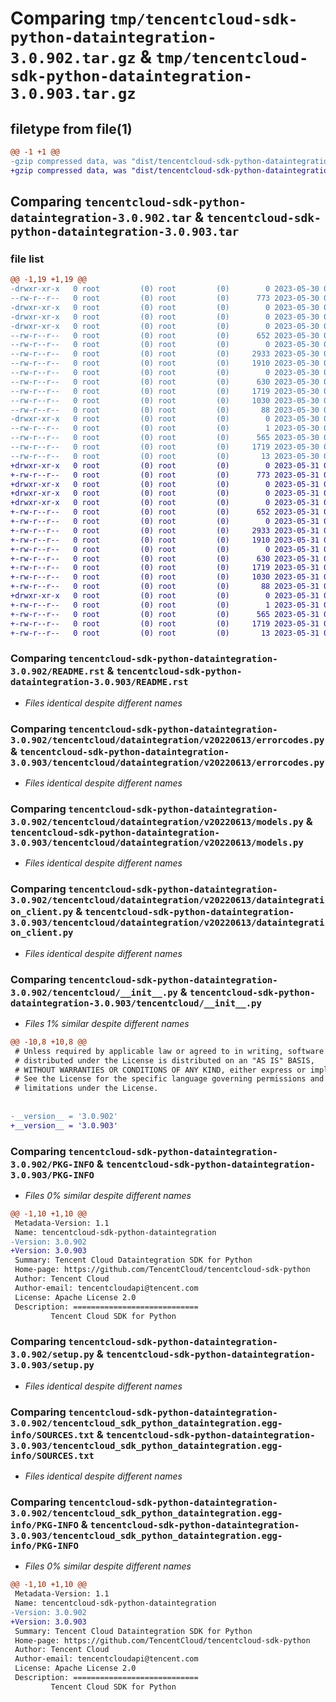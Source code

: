 # Comparing `tmp/tencentcloud-sdk-python-dataintegration-3.0.902.tar.gz` & `tmp/tencentcloud-sdk-python-dataintegration-3.0.903.tar.gz`

## filetype from file(1)

```diff
@@ -1 +1 @@
-gzip compressed data, was "dist/tencentcloud-sdk-python-dataintegration-3.0.902.tar", last modified: Tue May 30 00:21:02 2023, max compression
+gzip compressed data, was "dist/tencentcloud-sdk-python-dataintegration-3.0.903.tar", last modified: Wed May 31 02:09:15 2023, max compression
```

## Comparing `tencentcloud-sdk-python-dataintegration-3.0.902.tar` & `tencentcloud-sdk-python-dataintegration-3.0.903.tar`

### file list

```diff
@@ -1,19 +1,19 @@
-drwxr-xr-x   0 root         (0) root         (0)        0 2023-05-30 00:21:02.000000 tencentcloud-sdk-python-dataintegration-3.0.902/
--rw-r--r--   0 root         (0) root         (0)      773 2023-05-30 00:21:02.000000 tencentcloud-sdk-python-dataintegration-3.0.902/README.rst
-drwxr-xr-x   0 root         (0) root         (0)        0 2023-05-30 00:21:02.000000 tencentcloud-sdk-python-dataintegration-3.0.902/tencentcloud/
-drwxr-xr-x   0 root         (0) root         (0)        0 2023-05-30 00:21:02.000000 tencentcloud-sdk-python-dataintegration-3.0.902/tencentcloud/dataintegration/
-drwxr-xr-x   0 root         (0) root         (0)        0 2023-05-30 00:21:02.000000 tencentcloud-sdk-python-dataintegration-3.0.902/tencentcloud/dataintegration/v20220613/
--rw-r--r--   0 root         (0) root         (0)      652 2023-05-30 00:21:02.000000 tencentcloud-sdk-python-dataintegration-3.0.902/tencentcloud/dataintegration/v20220613/errorcodes.py
--rw-r--r--   0 root         (0) root         (0)        0 2023-05-30 00:21:02.000000 tencentcloud-sdk-python-dataintegration-3.0.902/tencentcloud/dataintegration/v20220613/__init__.py
--rw-r--r--   0 root         (0) root         (0)     2933 2023-05-30 00:21:02.000000 tencentcloud-sdk-python-dataintegration-3.0.902/tencentcloud/dataintegration/v20220613/models.py
--rw-r--r--   0 root         (0) root         (0)     1910 2023-05-30 00:21:02.000000 tencentcloud-sdk-python-dataintegration-3.0.902/tencentcloud/dataintegration/v20220613/dataintegration_client.py
--rw-r--r--   0 root         (0) root         (0)        0 2023-05-30 00:21:02.000000 tencentcloud-sdk-python-dataintegration-3.0.902/tencentcloud/dataintegration/__init__.py
--rw-r--r--   0 root         (0) root         (0)      630 2023-05-30 00:21:02.000000 tencentcloud-sdk-python-dataintegration-3.0.902/tencentcloud/__init__.py
--rw-r--r--   0 root         (0) root         (0)     1719 2023-05-30 00:21:02.000000 tencentcloud-sdk-python-dataintegration-3.0.902/PKG-INFO
--rw-r--r--   0 root         (0) root         (0)     1030 2023-05-30 00:21:02.000000 tencentcloud-sdk-python-dataintegration-3.0.902/setup.py
--rw-r--r--   0 root         (0) root         (0)       88 2023-05-30 00:21:02.000000 tencentcloud-sdk-python-dataintegration-3.0.902/setup.cfg
-drwxr-xr-x   0 root         (0) root         (0)        0 2023-05-30 00:21:02.000000 tencentcloud-sdk-python-dataintegration-3.0.902/tencentcloud_sdk_python_dataintegration.egg-info/
--rw-r--r--   0 root         (0) root         (0)        1 2023-05-30 00:21:02.000000 tencentcloud-sdk-python-dataintegration-3.0.902/tencentcloud_sdk_python_dataintegration.egg-info/dependency_links.txt
--rw-r--r--   0 root         (0) root         (0)      565 2023-05-30 00:21:02.000000 tencentcloud-sdk-python-dataintegration-3.0.902/tencentcloud_sdk_python_dataintegration.egg-info/SOURCES.txt
--rw-r--r--   0 root         (0) root         (0)     1719 2023-05-30 00:21:02.000000 tencentcloud-sdk-python-dataintegration-3.0.902/tencentcloud_sdk_python_dataintegration.egg-info/PKG-INFO
--rw-r--r--   0 root         (0) root         (0)       13 2023-05-30 00:21:02.000000 tencentcloud-sdk-python-dataintegration-3.0.902/tencentcloud_sdk_python_dataintegration.egg-info/top_level.txt
+drwxr-xr-x   0 root         (0) root         (0)        0 2023-05-31 02:09:15.000000 tencentcloud-sdk-python-dataintegration-3.0.903/
+-rw-r--r--   0 root         (0) root         (0)      773 2023-05-31 02:09:15.000000 tencentcloud-sdk-python-dataintegration-3.0.903/README.rst
+drwxr-xr-x   0 root         (0) root         (0)        0 2023-05-31 02:09:15.000000 tencentcloud-sdk-python-dataintegration-3.0.903/tencentcloud/
+drwxr-xr-x   0 root         (0) root         (0)        0 2023-05-31 02:09:15.000000 tencentcloud-sdk-python-dataintegration-3.0.903/tencentcloud/dataintegration/
+drwxr-xr-x   0 root         (0) root         (0)        0 2023-05-31 02:09:15.000000 tencentcloud-sdk-python-dataintegration-3.0.903/tencentcloud/dataintegration/v20220613/
+-rw-r--r--   0 root         (0) root         (0)      652 2023-05-31 02:09:15.000000 tencentcloud-sdk-python-dataintegration-3.0.903/tencentcloud/dataintegration/v20220613/errorcodes.py
+-rw-r--r--   0 root         (0) root         (0)        0 2023-05-31 02:09:15.000000 tencentcloud-sdk-python-dataintegration-3.0.903/tencentcloud/dataintegration/v20220613/__init__.py
+-rw-r--r--   0 root         (0) root         (0)     2933 2023-05-31 02:09:15.000000 tencentcloud-sdk-python-dataintegration-3.0.903/tencentcloud/dataintegration/v20220613/models.py
+-rw-r--r--   0 root         (0) root         (0)     1910 2023-05-31 02:09:15.000000 tencentcloud-sdk-python-dataintegration-3.0.903/tencentcloud/dataintegration/v20220613/dataintegration_client.py
+-rw-r--r--   0 root         (0) root         (0)        0 2023-05-31 02:09:15.000000 tencentcloud-sdk-python-dataintegration-3.0.903/tencentcloud/dataintegration/__init__.py
+-rw-r--r--   0 root         (0) root         (0)      630 2023-05-31 02:09:15.000000 tencentcloud-sdk-python-dataintegration-3.0.903/tencentcloud/__init__.py
+-rw-r--r--   0 root         (0) root         (0)     1719 2023-05-31 02:09:15.000000 tencentcloud-sdk-python-dataintegration-3.0.903/PKG-INFO
+-rw-r--r--   0 root         (0) root         (0)     1030 2023-05-31 02:09:15.000000 tencentcloud-sdk-python-dataintegration-3.0.903/setup.py
+-rw-r--r--   0 root         (0) root         (0)       88 2023-05-31 02:09:15.000000 tencentcloud-sdk-python-dataintegration-3.0.903/setup.cfg
+drwxr-xr-x   0 root         (0) root         (0)        0 2023-05-31 02:09:15.000000 tencentcloud-sdk-python-dataintegration-3.0.903/tencentcloud_sdk_python_dataintegration.egg-info/
+-rw-r--r--   0 root         (0) root         (0)        1 2023-05-31 02:09:15.000000 tencentcloud-sdk-python-dataintegration-3.0.903/tencentcloud_sdk_python_dataintegration.egg-info/dependency_links.txt
+-rw-r--r--   0 root         (0) root         (0)      565 2023-05-31 02:09:15.000000 tencentcloud-sdk-python-dataintegration-3.0.903/tencentcloud_sdk_python_dataintegration.egg-info/SOURCES.txt
+-rw-r--r--   0 root         (0) root         (0)     1719 2023-05-31 02:09:15.000000 tencentcloud-sdk-python-dataintegration-3.0.903/tencentcloud_sdk_python_dataintegration.egg-info/PKG-INFO
+-rw-r--r--   0 root         (0) root         (0)       13 2023-05-31 02:09:15.000000 tencentcloud-sdk-python-dataintegration-3.0.903/tencentcloud_sdk_python_dataintegration.egg-info/top_level.txt
```

### Comparing `tencentcloud-sdk-python-dataintegration-3.0.902/README.rst` & `tencentcloud-sdk-python-dataintegration-3.0.903/README.rst`

 * *Files identical despite different names*

### Comparing `tencentcloud-sdk-python-dataintegration-3.0.902/tencentcloud/dataintegration/v20220613/errorcodes.py` & `tencentcloud-sdk-python-dataintegration-3.0.903/tencentcloud/dataintegration/v20220613/errorcodes.py`

 * *Files identical despite different names*

### Comparing `tencentcloud-sdk-python-dataintegration-3.0.902/tencentcloud/dataintegration/v20220613/models.py` & `tencentcloud-sdk-python-dataintegration-3.0.903/tencentcloud/dataintegration/v20220613/models.py`

 * *Files identical despite different names*

### Comparing `tencentcloud-sdk-python-dataintegration-3.0.902/tencentcloud/dataintegration/v20220613/dataintegration_client.py` & `tencentcloud-sdk-python-dataintegration-3.0.903/tencentcloud/dataintegration/v20220613/dataintegration_client.py`

 * *Files identical despite different names*

### Comparing `tencentcloud-sdk-python-dataintegration-3.0.902/tencentcloud/__init__.py` & `tencentcloud-sdk-python-dataintegration-3.0.903/tencentcloud/__init__.py`

 * *Files 1% similar despite different names*

```diff
@@ -10,8 +10,8 @@
 # Unless required by applicable law or agreed to in writing, software
 # distributed under the License is distributed on an "AS IS" BASIS,
 # WITHOUT WARRANTIES OR CONDITIONS OF ANY KIND, either express or implied.
 # See the License for the specific language governing permissions and
 # limitations under the License.
 
 
-__version__ = '3.0.902'
+__version__ = '3.0.903'
```

### Comparing `tencentcloud-sdk-python-dataintegration-3.0.902/PKG-INFO` & `tencentcloud-sdk-python-dataintegration-3.0.903/PKG-INFO`

 * *Files 0% similar despite different names*

```diff
@@ -1,10 +1,10 @@
 Metadata-Version: 1.1
 Name: tencentcloud-sdk-python-dataintegration
-Version: 3.0.902
+Version: 3.0.903
 Summary: Tencent Cloud Dataintegration SDK for Python
 Home-page: https://github.com/TencentCloud/tencentcloud-sdk-python
 Author: Tencent Cloud
 Author-email: tencentcloudapi@tencent.com
 License: Apache License 2.0
 Description: ============================
         Tencent Cloud SDK for Python
```

### Comparing `tencentcloud-sdk-python-dataintegration-3.0.902/setup.py` & `tencentcloud-sdk-python-dataintegration-3.0.903/setup.py`

 * *Files identical despite different names*

### Comparing `tencentcloud-sdk-python-dataintegration-3.0.902/tencentcloud_sdk_python_dataintegration.egg-info/SOURCES.txt` & `tencentcloud-sdk-python-dataintegration-3.0.903/tencentcloud_sdk_python_dataintegration.egg-info/SOURCES.txt`

 * *Files identical despite different names*

### Comparing `tencentcloud-sdk-python-dataintegration-3.0.902/tencentcloud_sdk_python_dataintegration.egg-info/PKG-INFO` & `tencentcloud-sdk-python-dataintegration-3.0.903/tencentcloud_sdk_python_dataintegration.egg-info/PKG-INFO`

 * *Files 0% similar despite different names*

```diff
@@ -1,10 +1,10 @@
 Metadata-Version: 1.1
 Name: tencentcloud-sdk-python-dataintegration
-Version: 3.0.902
+Version: 3.0.903
 Summary: Tencent Cloud Dataintegration SDK for Python
 Home-page: https://github.com/TencentCloud/tencentcloud-sdk-python
 Author: Tencent Cloud
 Author-email: tencentcloudapi@tencent.com
 License: Apache License 2.0
 Description: ============================
         Tencent Cloud SDK for Python
```


